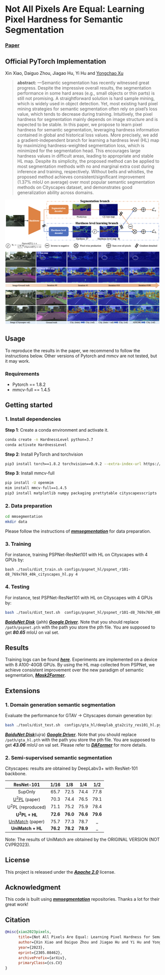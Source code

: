 # Not All Pixels Are Equal:  Learning Pixel Hardness for Semantic Segmentation 
### [Paper](https://arxiv.org/abs/2305.08462)
## Official PyTorch Implementation
Xin Xiao, Daiguo Zhou, Jiagao Hu, Yi Hu and [Yongchao Xu](https://sites.google.com/view/yongchaoxu)


>**abstract:**
>—Semantic segmentation has recently witnessed great progress. Despite the impressive overall results, the segmentation
performance in some hard areas (e.g., small objects or thin parts) is still not promising. A straightforward solution is hard sample
mining, which is widely used in object detection. Yet, most existing hard pixel mining strategies for semantic segmentation often rely
on pixel’s loss value, which tends to decrease during training. Intuitively, the pixel hardness for segmentation mainly depends on image
structure and is expected to be stable. In this paper, we propose to learn pixel hardness for semantic segmentation, leveraging hardness
information contained in global and historical loss values. More precisely, we add a gradient-independent branch for learning a hardness
level (HL) map by maximizing hardness-weighted segmentation loss, which is minimized for the segmentation head. This encourages
large hardness values in difficult areas, leading to appropriate and stable HL map. Despite its simplicity, the proposed method can
be applied to most segmentation methods with no and marginal extra cost during inference and training, respectively. Without bells
and whistles, the proposed method achieves consistent/significant improvement (1.37% mIoU on average) over most popular semantic
segmentation methods on Cityscapes dataset, and demonstrates good generalization ability across domains.

![image](images/pipeline.jpg)
![image](images/introduction.jpg)
## Usage
To reproduce the results in the paper, we recommend to follow the instructions below.
Other versions of Pytorch and mmcv are not tested, but it may work. 
### Requirements
- Pytorch == 1.8.2
- mmcv-full == 1.4.5

## Getting started 
### 1. Install dependencies

**Step 1**: Create a conda environment and activate it.
```bash
conda create -n HardnessLevel python=3.7
conda activate HardnessLevel
```

**Step 2**: Install PyTorch and torchvision
```bash
pip3 install torch==1.8.2 torchvision==0.9.2 --extra-index-url https://download.pytorch.org/whl/lts/1.8/cu111
```

**Step 3**: Install mmcv-full
```bash
pip install -U openmim 
mim install mmcv-full==1.4.5
pip3 install matplotlib numpy packaging prettytable cityscapesscripts
```

### 2. Data preparation
```bash
cd mmsegmentation
mkdir data
```
Please follow the instructions of [_**mmsegmentation**_](https://mmsegmentation.readthedocs.io/zh_CN/latest/dataset_prepare.html) for data preparation.


### 3. Training

For instance, training PSPNet-ResNet101 with HL on Cityscapes with 4 GPUs by:

```
bash ./tools/dist_train.sh configs/pspnet_hl/pspnet_r101-d8_769x769_40k_cityscapes_hl.py 4
```

### 4. Testing
For instance, test PSPNet-ResNet101 with HL on Cityscapes with 4 GPUs by:

```bash
bash ./tools/dist_test.sh  configs/pspnet_hl/pspnet_r101-d8_769x769_40k_cityscapes_hl.py /path/pspnet.pth 4 --eval mIoU
```
[_**BaiduNet Disk**_](https://pan.baidu.com/s/1qQgqc_itFfDJmnikfO6FOg) (jahh) [_**Google Driver**_](https://drive.google.com/file/d/1KZzGROE13ZEmsybkFYTowYW4gv1oCiHa/view?usp=share_link).
Note that you should replace ```/path/pspnet.pth``` with the path you store the pth file. You are
supposed to get **_80.65_** mIoU on val set. 

## Results
Training logs can be found [_**here**_](logs/). Experiments are implemented on a device with 8 A100-40GB GPUs. By using the HL map collected from PSPNet, we achieve consistent improvement over the new paradigm of semantic segmentation, [_**Mask2Former**_](logs/mask2former/).



## Extensions
### 1. Domain generation semantic segmentation
Evaluate the performance for GTAV -> Cityscapes domain generation by:
```bash
bash ./tools/dist_test.sh  configs/gta_hl/deeplab_gta2city_res101_hl.py /path/gta_hl.pth 4 --eval mIoU
```

[_**BaiduNet Disk**_](https://pan.baidu.com/s/1mRWdmM9jVFdjRrzhXzUj_w)(ujra) [_**Google Driver**_](https://drive.google.com/file/d/1zsbfnyKIliK0_UBD2hOj3ZMY8_h5_n_t/view?usp=share_link).
Note that you should replace ```/path/gta_hl.pth``` with the path you store the pth file. You are
supposed to get **_43.06_** mIoU on val set. 
Please refer to  [_**DAFormer**_](https://github.com/lhoyer/DAFormer) for more details.


### 2. Semi-supervised semantic segmentation
Cityscapes: results are obtained by DeepLabv3+ with ResNet-101 backbone.

|                             ResNet-101                             |   1/16   |   1/8    |  1/4     |   1/2    |
|:------------------------------------------------------------------:|:--------:|:--------:|:--------:|:--------:|
|                              SupOnly                               |   65.7   |   72.5   |   74.4   |   77.8   |
| [U<sup>2</sup>PL](https://github.com/Haochen-Wang409/U2PL) (paper) |   70.3   |   74.4   |   76.5   |   79.1   |
|                    U<sup>2</sup>PL (reproduced)                    |   71.1   |   75.2   |   75.9   |   78.4   |
|                      **U<sup>2</sup>PL + HL**                      | **72.6** | **76.0** | **76.6** | **79.6** |
|     [UniMatch](https://github.com/LiheYoung/UniMatch) (paper)      |   75.7   |   77.3   |   78.7   |    _     |
|                         **UniMatch + HL**                          | **76.2** | **78.2** | **78.9** |    _     |

Note: The results of UniMatch are obtained by the ORIGINAL VERSION (NOT CVPR2023).

## License
This project is released under the [_**Apache 2.0**_](LICENSE) license.

## Acknowledgment
This code is built using [**_mmsegmentation_**](https://github.com/open-mmlab/mmsegmentation) repositories.
Thanks a lot for their great work!

## Citation
```bibtex
@misc{xiao2023pixels,
      title={Not All Pixels Are Equal: Learning Pixel Hardness for Semantic Segmentation}, 
      author={Xin Xiao and Daiguo Zhou and Jiagao Hu and Yi Hu and Yongchao Xu},
      year={2023},
      eprint={2305.08462},
      archivePrefix={arXiv},
      primaryClass={cs.CV}
}
```

